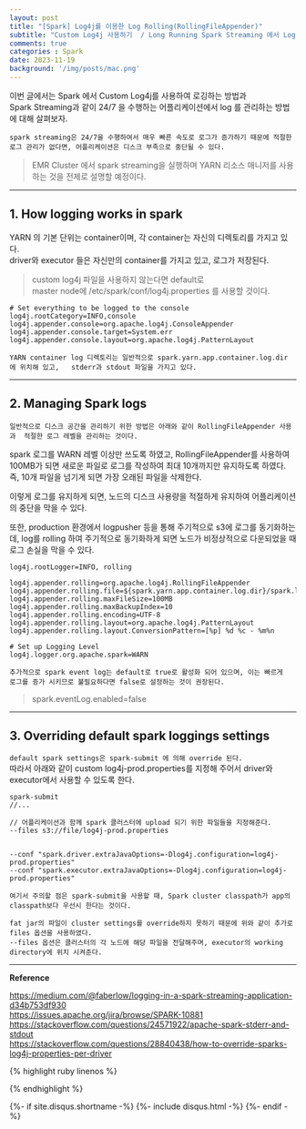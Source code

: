 ```yaml
---
layout: post
title: "[Spark] Log4j를 이용한 Log Rolling(RollingFileAppender)"   
subtitle: "Custom Log4j 사용하기  / Long Running Spark Streaming 에서 Log Rolling  "    
comments: true
categories : Spark
date: 2023-11-19
background: '/img/posts/mac.png'
---
```


이번 글에서는 Spark 에서 Custom Log4j를 사용하여 로깅하는 방법과  
Spark Streaming과 같이 24/7 을 수행하는 어플리케이션에서 log 를 
관리하는 방법에 대해 살펴보자.   

`spark streaming은 24/7을 수행하여서 매우 빠른 속도로 로그가 증가하기 때문에
적절한 로그 관리가 없다면, 어플리케이션은 디스크 부족으로 중단될 수 있다.`   

> EMR Cluster 에서 spark streaming을 실행하며 YARN 리소스 매니저를 사용하는 것을 전제로 
설명할 예정이다.   

- - -

## 1. How logging works in spark   

YARN 의 기본 단위는 container이며, 각 container는 자신의 디렉토리를 가지고 있다.   
driver와 executor 들은 자신만의 container를 가지고 있고, 로그가 저장된다.   

> custom log4j 파일을 사용하지 않는다면 default로  
master node에 /etc/spark/conf/log4j.properties 를 사용할 것이다.   

```
# Set everything to be logged to the console
log4j.rootCategory=INFO,console
log4j.appender.console=org.apache.log4j.ConsoleAppender
log4j.appender.console.target=System.err
log4j.appender.console.layout=org.apache.log4j.PatternLayout
```

`YARN container log 디렉토리는 일반적으로 spark.yarn.app.container.log.dir 에 위치해 있고,  
     stderr과 stdout 파일을 가지고 있다.`   


- - - 

## 2. Managing Spark logs   

`일반적으로 디스크 공간을 관리하기 위한 방법은 아래와 같이 RollingFileAppender 사용과 
적절한 로그 레벨을 관리하는 것이다.`      

spark 로그를 WARN 레벨 이상만 쓰도록 하였고, RollingFileAppender를 사용하여 
100MB가 되면 새로운 파일로 로그를 작성하여 최대 10개까지만 유지하도록 하였다.   
즉, 10개 파일을 넘기게 되면 가장 오래된 파일을 삭제한다.  

이렇게 로그를 유지하게 되면, 노드의 디스크 사용량을 적절하게 유지하여 어플리케이션의 
중단을 막을 수 있다.  

또한, production 환경에서 logpusher 등을 통해 주기적으로 s3에 로그를 동기화하는데, 
    log를 rolling 하여 주기적으로 동기화하게 되면 
    노드가 비정상적으로 다운되었을 때 로그 손실을 막을 수 있다.   


```
log4j.rootLogger=INFO, rolling

log4j.appender.rolling=org.apache.log4j.RollingFileAppender
log4j.appender.rolling.file=${spark.yarn.app.container.log.dir}/spark.log
log4j.appender.rolling.maxFileSize=100MB
log4j.appender.rolling.maxBackupIndex=10
log4j.appender.rolling.encoding=UTF-8
log4j.appender.rolling.layout=org.apache.log4j.PatternLayout
log4j.appender.rolling.layout.ConversionPattern=[%p] %d %c - %m%n

# Set up Logging Level
log4j.logger.org.apache.spark=WARN
```

`추가적으로 spark event log는 default로 true로 활성화 되어 있으며, 이는 빠르게 
로그를 증가 시키므로 불필요하다면 false로 설정하는 것이 권장된다.`      

> spark.eventLog.enabled=false   


- - - 

## 3. Overriding default spark loggings settings   

`default spark settings은 spark-submit 에 의해 override 된다.`   
따라서 아래와 같이 custom log4j-prod.properties를 지정해 주어서 driver와 executor에서 
사용할 수 있도록 한다.      

```
spark-submit 
//...

// 어플리케이션과 함께 spark 클러스터에 upload 되기 위한 파일들을 지정해준다.   
--files s3://file/log4j-prod.properties    


--conf "spark.driver.extraJavaOptions=-Dlog4j.configuration=log4j-prod.properties" 
--conf "spark.executor.extraJavaOptions=-Dlog4j.configuration=log4j-prod.properties"
```  

`여기서 주의할 점은 spark-submit을 사용할 때, Spark cluster classpath가 app의 classpath보다 우선시 한다는 것이다.`  

`fat jar의 파일이 cluster settings를 override하지 못하기 때문에 위와 같이 추가로 files 옵션을 사용하였다.`   
`--files 옵션은 클러스터의 각 노드에 해당 파일을 전달해주며, executor의 working directory에 위치 시켜준다.`   




- - - 

**Reference**   

<https://medium.com/@faberlow/logging-in-a-spark-streaming-application-d34b753df930>   
<https://issues.apache.org/jira/browse/SPARK-10881>   
<https://stackoverflow.com/questions/24571922/apache-spark-stderr-and-stdout>   
<https://stackoverflow.com/questions/28840438/how-to-override-sparks-log4j-properties-per-driver>   

{% highlight ruby linenos %}

{% endhighlight %}


{%- if site.disqus.shortname -%}
    {%- include disqus.html -%}
{%- endif -%}

